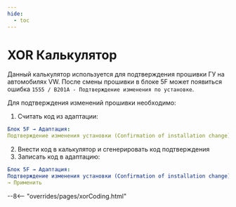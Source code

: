 ```yaml
---
hide:
  - toc
---
```

# XOR Калькулятор

Данный калькулятор используется для подтверждения прошивки ГУ на автомобилях VW. 
После смены прошивки в блоке 5F может появиться ошибка `1555 / B201A - Подтверждение изменения по установке`.

Для подтверждения изменений прошивки необходимо:
1. Считать код из адаптации:
``` yaml
Блок 5F → Адаптация:
Подтверждение изменения установки (Confirmation of installation change)  
```
2. Внести код в калькулятор и сгенерировать код подтверждения
3. Записать код в адаптацию:
``` yaml
Блок 5F → Адаптация:
Подтверждение изменения установки (Confirmation of installation change): сгенерированный код
→ Применить
```

--8<-- "overrides/pages/xorCoding.html"